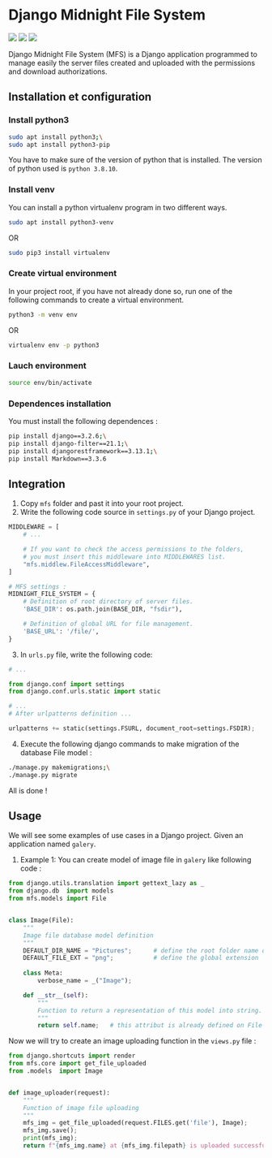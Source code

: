 # Django Midnight File System
![](https://img.shields.io/badge/Python-3.8.10-blue)
![](https://img.shields.io/badge/Django-3.2.6-%2344B78B)
![](https://img.shields.io/badge/REST%20framework-3.13.1-%23A30000)

Django Midnight File System (MFS) is a Django application programmed to manage easily the server files
created and uploaded with the permissions and download authorizations.


## Installation et configuration

### Install python3 

```sh
sudo apt install python3;\
sudo apt install python3-pip
```

You have to make sure of the version of python that is installed. The version of python
used is `python 3.8.10`.


### Install venv
You can install a python virtualenv program in two different ways.

```sh
sudo apt install python3-venv
```

OR

```sh
sudo pip3 install virtualenv
```

### Create virtual environment
In your project root, if you have not already done so, run one of the following commands to create 
a virtual environment.

```sh
python3 -m venv env
```

OR

```sh
virtualenv env -p python3
```

### Lauch environment

```sh
source env/bin/activate
```

### Dependences installation
You must install the following dependences :

```sh
pip install django==3.2.6;\
pip install django-filter==21.1;\
pip install djangorestframework==3.13.1;\
pip install Markdown==3.3.6
```

## Integration
1. Copy `mfs` folder and past it into your root project.
2. Write the following code source in `settings.py` of your Django project.

```python
MIDDLEWARE = [
    # ...

    # If you want to check the access permissions to the folders,
    # you must insert this middleware into MIDDLEWARES list.
    "mfs.middlew.FileAccessMiddleware",
]

# MFS settings :
MIDNIGHT_FILE_SYSTEM = {
    # Definition of root directory of server files.
    'BASE_DIR': os.path.join(BASE_DIR, "fsdir"),

    # Definition of global URL for file management.
    'BASE_URL': '/file/',
}

```

3. In `urls.py` file, write the following code:

```python
# ...

from django.conf import settings
from django.conf.urls.static import static

# ...
# After urlpatterns definition ...

urlpatterns += static(settings.FSURL, document_root=settings.FSDIR);

```

4. Execute the following django commands to make migration of the database File model :

```sh
./manage.py makemigrations;\
./manage.py migrate
```

All is done !

## Usage
We will see some examples of use cases in a Django project. Given an application named `galery`.

1. Example 1:
You can create model of image file in `galery` like following code :

```python
from django.utils.translation import gettext_lazy as _
from django.db  import models
from mfs.models import File


class Image(File):
    """
    Image file database model definition 
    """
    DEFAULT_DIR_NAME = "Pictures";      # define the root folder name of our images
    DEFAULT_FILE_EXT = "png";           # define the global extension
    
    class Meta:
        verbose_name = _("Image");

    def __str__(self):
        """
        Function to return a representation of this model into string.
        """
        return self.name;   # this attribut is already defined on File superclass


```

Now we will try to create an image uploading function in the `views.py` file :

```python
from django.shortcuts import render
from mfs.core import get_file_uploaded
from .models  import Image


def image_uploader(request):
    """
    Function of image file uploading
    """
    mfs_img = get_file_uploaded(request.FILES.get('file'), Image);
    mfs_img.save();
    print(mfs_img);
    return f"{mfs_img.name} at {mfs_img.filepath} is uploaded successfully!";


```


